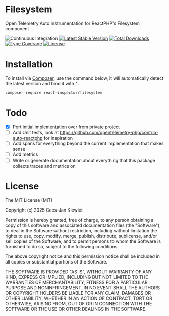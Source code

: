 # Filesystem

Open Telemetry Auto Instrumentation for ReactPHP's Filesystem component

![Continuous Integration](https://github.com/reactphp-inspector/filesystem/workflows/Continuous%20Integration/badge.svg)
[![Latest Stable Version](https://poser.pugx.org/react-inspector/filesystem/v/stable.png)](https://packagist.org/packages/react-inspector/filesystem)
[![Total Downloads](https://poser.pugx.org/react-inspector/filesystem/downloads.png)](https://packagist.org/packages/react-inspector/filesystem/stats)
[![Type Coverage](https://shepherd.dev/github/reactphp-inspector/filesystem/coverage.svg)](https://shepherd.dev/github/reactphp-inspector/filesystem)
[![License](https://poser.pugx.org/react-inspector/filesystem/license.png)](https://packagist.org/packages/react-inspector/filesystem)

# Installation

To install via [Composer](http://getcomposer.org/), use the command below, it will automatically detect the latest version and bind it with `^`.

```
composer require react-inspector/filesystem
```

# Todo

- [X] Port initial implementation over from private project
- [ ] Add Unit tests, look at https://github.com/opentelemetry-php/contrib-auto-reactphp for inspiration
- [ ] Add spans for everything beyond the current implementation that makes sense
- [ ] Add metrics
- [ ] Write or generate documentation about everything that this package collects traces and metrics on

# License

The MIT License (MIT)

Copyright (c) 2025 Cees-Jan Kiewiet

Permission is hereby granted, free of charge, to any person obtaining a copy
of this software and associated documentation files (the "Software"), to deal
in the Software without restriction, including without limitation the rights
to use, copy, modify, merge, publish, distribute, sublicense, and/or sell
copies of the Software, and to permit persons to whom the Software is
furnished to do so, subject to the following conditions:

The above copyright notice and this permission notice shall be included in all
copies or substantial portions of the Software.

THE SOFTWARE IS PROVIDED "AS IS", WITHOUT WARRANTY OF ANY KIND, EXPRESS OR
IMPLIED, INCLUDING BUT NOT LIMITED TO THE WARRANTIES OF MERCHANTABILITY,
FITNESS FOR A PARTICULAR PURPOSE AND NONINFRINGEMENT. IN NO EVENT SHALL THE
AUTHORS OR COPYRIGHT HOLDERS BE LIABLE FOR ANY CLAIM, DAMAGES OR OTHER
LIABILITY, WHETHER IN AN ACTION OF CONTRACT, TORT OR OTHERWISE, ARISING FROM,
OUT OF OR IN CONNECTION WITH THE SOFTWARE OR THE USE OR OTHER DEALINGS IN THE
SOFTWARE.
